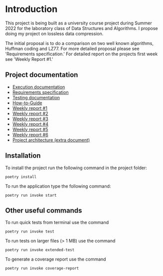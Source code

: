 # Introduction
This project is being built as a university course project during Summer 2022 for the laboratory class of Data Structures and Algorithms. I propose doing my project on lossless data compression.

The initial proposal is to do a comparison on two well known algorithms, Huffman coding and LZ77. For more detailed proposal please see 'Requirements specification.' For detailed report on the projects first week see 'Weekly Report #1.'


## Project documentation

* [Execution documentation](/documentation/execution-documentation.md)
* [Requirements specification](/documentation/requirements-specification.md)
* [Testing documentation](/documentation/testing-documentation.md)
* [How-to-Guide](/documentation/how-to-guide.md)
* [Weekly report #1](/documentation/weekly-report-1.md)
* [Weekly report #2](documentation/weekly-report-2.md)
* [Weekly report #3](documentation/weekly-report-3.md)
* [Weekly report #4](documentation/weekly-report-4.md)
* [Weekly report #5](documentation/weekly-report-5.md)
* [Weekly report #6](documentation/weekly-report-6.md)
* [Project architecture (extra document)](/documentation/architecture.md)

## Installation

To install the project run the following command in the project folder:
```
poetry install
```

To run the application type the following command:
```
poetry run invoke start
```

## Other useful commands

To run quick tests from terminal use the command
```
poetry run invoke test
```

To run tests on larger files (> 1 MB) use the command
```
poetry run invoke extended-test
```

To generate a coverage report use the command
```
poetry run invoke coverage-report
```